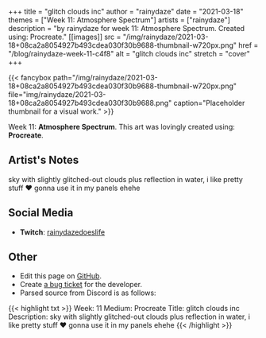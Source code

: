+++
title =       "glitch clouds inc"
author =      "rainydaze"
date =        "2021-03-18"
themes =      ["Week 11: Atmosphere Spectrum"]
artists =     ["rainydaze"]
description = "by rainydaze for week 11: Atmosphere Spectrum. Created using: Procreate."
[[images]]
              src = "/img/rainydaze/2021-03-18+08ca2a8054927b493cdea030f30b9688-thumbnail-w720px.png"
              href = "/blog/rainydaze-week-11-c4f8"
              alt = "glitch clouds inc"
              stretch = "cover"
+++


{{< fancybox path="/img/rainydaze/2021-03-18+08ca2a8054927b493cdea030f30b9688-thumbnail-w720px.png" file="img/rainydaze/2021-03-18+08ca2a8054927b493cdea030f30b9688.png" caption="Placeholder thumbnail for a visual work." >}}


Week 11: **Atmosphere Spectrum**. This art was lovingly created using: **Procreate**.

## Artist's Notes

sky with slightly glitched-out clouds plus reflection in water, i like pretty stuff ❤️ gonna use it in my panels ehehe

## Social Media

- **Twitch**: <a href='https://twitch.tv/rainydazedoeslife' target='_blank'>rainydazedoeslife</a>

## Other

- Edit this page on [GitHub](https://github.com/teaminkling/web-refresh/edit/main/content/blog/rainydaze-week-11-c4f8.md).
- Create [a bug ticket](https://github.com/teaminkling/web-refresh/issues/new?assignees=&labels=bug&template=problem-report.md&title=) for the developer.
- Parsed source from Discord is as follows:

{{< highlight txt >}}
Week: 11
Medium: Procreate
Title: glitch clouds inc
Description: sky with slightly glitched-out clouds plus reflection in water, i like pretty stuff ❤️ gonna use it in my panels ehehe
{{< /highlight >}}